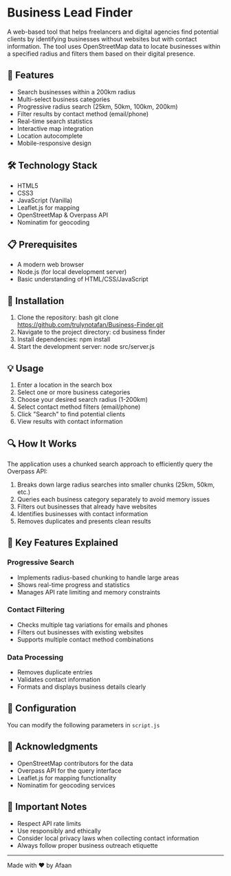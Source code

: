 # Business Lead Finder

A web-based tool that helps freelancers and digital agencies find potential clients by identifying businesses without websites but with contact information. The tool uses OpenStreetMap data to locate businesses within a specified radius and filters them based on their digital presence.

## 🌟 Features

- Search businesses within a 200km radius
- Multi-select business categories
- Progressive radius search (25km, 50km, 100km, 200km)
- Filter results by contact method (email/phone)
- Real-time search statistics
- Interactive map integration
- Location autocomplete
- Mobile-responsive design



## 🛠️ Technology Stack

- HTML5
- CSS3
- JavaScript (Vanilla)
- Leaflet.js for mapping
- OpenStreetMap & Overpass API
- Nominatim for geocoding

## 📋 Prerequisites

- A modern web browser
- Node.js (for local development server)
- Basic understanding of HTML/CSS/JavaScript

## 🔧 Installation

1. Clone the repository:
bash
git clone https://github.com/trulynotafan/Business-Finder.git
2. Navigate to the project directory:
cd business finder
3. Install dependencies:
npm install
4. Start the development server:
node src/server.js

## 💡 Usage

1. Enter a location in the search box
2. Select one or more business categories
3. Choose your desired search radius (1-200km)
4. Select contact method filters (email/phone)
5. Click "Search" to find potential clients
6. View results with contact information

## 🔍 How It Works

The application uses a chunked search approach to efficiently query the Overpass API:

1. Breaks down large radius searches into smaller chunks (25km, 50km, etc.)
2. Queries each business category separately to avoid memory issues
3. Filters out businesses that already have websites
4. Identifies businesses with contact information
5. Removes duplicates and presents clean results

## 🎯 Key Features Explained

### Progressive Search
- Implements radius-based chunking to handle large areas
- Shows real-time progress and statistics
- Manages API rate limiting and memory constraints

### Contact Filtering
- Checks multiple tag variations for emails and phones
- Filters out businesses with existing websites
- Supports multiple contact method combinations

### Data Processing
- Removes duplicate entries
- Validates contact information
- Formats and displays business details clearly

## 📝 Configuration

You can modify the following parameters in `script.js`



## 👏 Acknowledgments

- OpenStreetMap contributors for the data
- Overpass API for the query interface
- Leaflet.js for mapping functionality
- Nominatim for geocoding services



## 🚨 Important Notes

- Respect API rate limits
- Use responsibly and ethically
- Consider local privacy laws when collecting contact information
- Always follow proper business outreach etiquette

---

Made with ❤️ by Afaan

